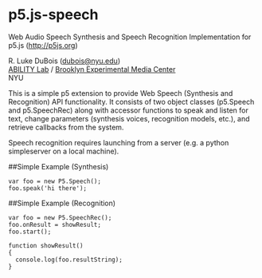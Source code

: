 # p5.js-speech
Web Audio Speech Synthesis and Speech Recognition Implementation for p5.js (http://p5js.org)

R. Luke DuBois (dubois@nyu.edu)   
[ABILITY Lab](http://abilitylab.nyu.edu) / [Brooklyn Experimental Media Center](http://bxmc.poly.edu)   
NYU

This is a simple p5 extension to provide Web Speech (Synthesis and Recognition) API functionality.  It consists of two object classes (p5.Speech and p5.SpeechRec) along with accessor functions to speak and listen for text, change parameters (synthesis voices, recognition models, etc.), and retrieve callbacks from the system.

Speech recognition requires launching from a server (e.g. a python simpleserver on a local machine).

##Simple Example (Synthesis)
```
var foo = new P5.Speech();
foo.speak('hi there');
```
##Simple Example (Recognition)
```
var foo = new P5.SpeechRec();
foo.onResult = showResult;
foo.start();

function showResult()
{
  console.log(foo.resultString);
}
```
